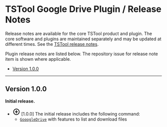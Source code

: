 # TSTool Google Drive Plugin / Release Notes #

Release notes are available for the core TSTool product and plugin.
The core software and plugins are maintained separately and may be updated at different times.
See the [TSTool release notes](http://opencdss.state.co.us/tstool/latest/doc-user/appendix-release-notes/release-notes/).

Plugin release notes are listed below.
The repository issue for release note item is shown where applicable.

*   [Version 1.0.0](#version-100)

----------

## Version 1.0.0 ##

**Initial release.**

*   ![new](new.png) [1.0.0] The initial release includes the following command:
    +   [`GooogleDrive`](../command-ref/GoogleDrive/GoogleDrive.md) with features to list and download files
